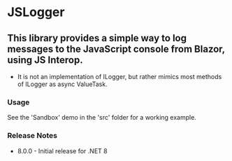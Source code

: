 # JSLogger

## This library provides a simple way to log messages to the JavaScript console from Blazor, using JS Interop.
- It is not an implementation of ILogger, but rather mimics most methods of ILogger as async ValueTask.

### Usage
See the 'Sandbox' demo in the 'src' folder for a working example.

### Release Notes
- 8.0.0 - Initial release for .NET 8

